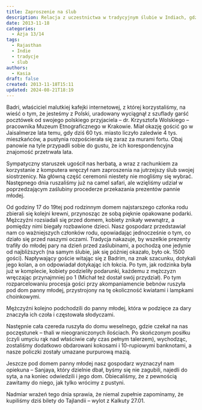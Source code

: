 ```yaml
---
title: Zaproszenie na ślub
description: Relacja z uczestnictwa w tradycyjnym ślubie w Indiach, gdzie Kasia i Michał doświadczają lokalnych zwyczajów, przekazania prezentów oraz wspaniałej atmosfery rodzinnej. Opisują spotkanie z właścicielem kafejki, Badri, oraz ich wrażenia z ceremonii.
date: 2013-11-18
categories:
  - Azja 13/14
tags:
  - Rajasthan
  - Indie
  - tradycje
  - ślub
authors:
  - Kasia
draft: false
created: 2013-11-18T15:11
updated: 2024-08-21T18:19
---
```

Badri, właściciel malutkiej kafejki internetowej, z której korzystaliśmy, na wieść o tym, że jesteśmy z Polski, uradowany wyciągnął z szuflady garść pocztówek od swojego polskiego przyjaciela – dr. Krzysztofa Wolskiego – pracownika Muzeum Etnograficznego w Krakowie. Miał okazję gościć go w Jaisalmerze lata temu, gdy dziś 60 tys. miasto liczyło zaledwie 4 tys. mieszkańców, a pustynia rozpościerała się zaraz za murami fortu. Obaj panowie na tyle przypadli sobie do gustu, że ich korespondencyjna znajomość przetrwała lata.

Sympatyczny staruszek ugościł nas herbatą, a wraz z rachunkiem za korzystanie z komputera wręczył nam zaproszenia na jutrzejszy ślub swojej siostrzenicy. Na główną część ceremonii niestety nie mogliśmy się wybrać. Następnego dnia ruszaliśmy już na camel safari, ale wzięliśmy udział w poprzedzającym zaślubiny procederze przekazania prezentów pannie młodej.

Od godziny 17 do 19tej pod rodzinnym domem najstarszego członka rodu zbierali się kolejni krewni, przynosząc ze sobą pięknie opakowane podarki. Mężczyźni rozsiadali się przed domem, kobiety znikały wewnątrz, a pomiędzy nimi biegały rozbawione dzieci. Nasz gospodarz przedstawiał nam co ważniejszych członków rodu, opowiadając jednocześnie o tym, co działo się przed naszymi oczami. Tradycja nakazuje, by wszelkie prezenty trafiły do młodej pary na dzień przed zaślubinami, a pochodzą one jedynie od najbliższych (na samym ślubie, jak się później okazało, było ok. 1500 gości). Napływający goście witając się z Badrim, na znak szacunku, dotykali jego kolan, a on odpowiadał dotykając ich łokcia. Po tym, jak rodzinka była już w komplecie, kobiety podzieliły podarunki, każdemu z mężczyzn wręczając przynajmniej po 1 (Michał też dostał swój przydział). Po tym rozparcelowaniu procesja gości przy akompaniamencie bebnów ruszyła pod dom panny młodej, przystrojony na tę okoliczność kwiatami i lampkami choinkowymi.

Mężczyźni kolejno podchodzili do panny młodej, która w podzięce za dary znaczyła ich czoła i częstowała słodyczami.

Następnie cała czereda ruszyła do domu weselnego, gdzie czekał na nas poczęstunek – thali w nieograniczonych ilościach. Po skończonym posiłku (czyli umyciu rąk nad właściwie cały czas pełnym talerzem), wychodząc, zostaliśmy dodatkowo obdarowani kokosami i 10-rupiowymi banknotami, a nasze policzki zostały umazane purpurową mazią.

Jeszcze pod domem panny młodej nasz gospodarz wyznaczył nam opiekuna – Sanjaya, który dzielnie dbał, byśmy się nie zagubili, najedli do syta, a na koniec odwiedzili i jego dom. Obiecaliśmy, że z pewnością zawitamy do niego, jak tylko wrócimy z pustyni.

Nadmiar wrażeń tego dnia sprawia, że niemal zupełnie zapominamy, że kupiliśmy dziś bilety do Tajlandii – wylot z Kalkuty 27.01.